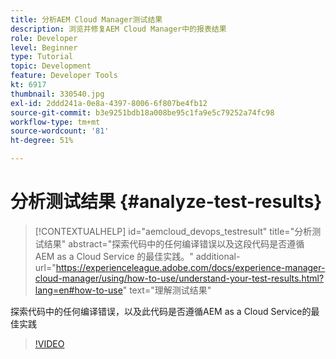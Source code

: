 ```yaml
---
title: 分析AEM Cloud Manager测试结果
description: 浏览并修复AEM Cloud Manager中的报表结果
role: Developer
level: Beginner
type: Tutorial
topic: Development
feature: Developer Tools
kt: 6917
thumbnail: 330540.jpg
exl-id: 2ddd241a-0e8a-4397-8006-6f807be4fb12
source-git-commit: b3e9251bdb18a008be95c1fa9e5c79252a74fc98
workflow-type: tm+mt
source-wordcount: '81'
ht-degree: 51%

---
```


# 分析测试结果 {#analyze-test-results}

>[!CONTEXTUALHELP]
>id="aemcloud_devops_testresult"
>title="分析测试结果"
>abstract="探索代码中的任何编译错误以及这段代码是否遵循 AEM as a Cloud Service 的最佳实践。"
>additional-url="https://experienceleague.adobe.com/docs/experience-manager-cloud-manager/using/how-to-use/understand-your-test-results.html?lang=en#how-to-use" text="理解测试结果"

探索代码中的任何编译错误，以及此代码是否遵循AEM as a Cloud Service的最佳实践

>[!VIDEO](https://video.tv.adobe.com/v/330540?quality=12&learn=on)
